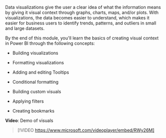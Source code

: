 Data visualizations give the user a clear idea of what the information means by giving it visual context through graphs, charts, maps, and/or plots. With visualizations, the data becomes easier to understand, which makes it easier for business users to identify trends, patterns, and outliers in small and large datasets.

By the end of this module, you'll learn the basics of creating visual context in Power BI through the following concepts:

-   Building visualizations

-   Formatting visualizations

-   Adding and editing Tooltips

-   Conditional formatting

-   Building custom visuals

-   Applying filters

-   Creating bookmarks

**Video**: Demo of visuals
> [!VIDEO https://www.microsoft.com/videoplayer/embed/RWy26M]